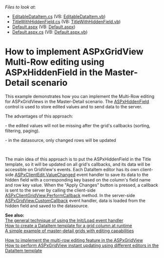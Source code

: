 <!-- default file list -->
*Files to look at*:

* [EditableDataItem.cs](./CS/WebSite/App_Code/EditableDataItem.cs) (VB: [EditableDataItem.vb](./VB/WebSite/App_Code/EditableDataItem.vb))
* [TitleWithHiddenField.cs](./CS/WebSite/App_Code/TitleWithHiddenField.cs) (VB: [TitleWithHiddenField.vb](./VB/WebSite/App_Code/TitleWithHiddenField.vb))
* [Default.aspx](./CS/WebSite/Default.aspx) (VB: [Default.aspx](./VB/WebSite/Default.aspx))
* [Default.aspx.cs](./CS/WebSite/Default.aspx.cs) (VB: [Default.aspx.vb](./VB/WebSite/Default.aspx.vb))
<!-- default file list end -->
# How to implement ASPxGridView Multi-Row editing using ASPxHiddenField in the Master-Detail scenario


<p>This example demonstrates how you can implement the Multi-Row editing for ASPxGridViews in the Master-Detail scenario. The <a href="http://documentation.devexpress.com/#AspNet/CustomDocument5767"><u>ASPxHiddenField</u></a> control is used to store edited values and to send data to the server.</p><p>The advantages of this approach:</p><p>  - the edited values will not be missing after the grid's callbacks (sorting, filtering, paging).</p><p>  - in the datasource, only changed rows will be updated</p><br />
<p>The main idea of this approach is to put the ASPxHiddenField in the Title template, so it will be updated on all grid's callbacks, and its data will be accessible on GridView's events. Each DataItem editor has its own client-side <a href="http://documentation.devexpress.com/#AspNet/DevExpressWebASPxEditorsScriptsASPxClientEdit_ValueChangedtopic"><u>ASPxClientEdit.ValueChanged</u></a> event handler to save its data to the hidden field with a corresponding key based on the column's field name and row key value. When the "Apply Changes" button is pressed, a callback is sent to the server by calling the client-side <a href="http://documentation.devexpress.com/#AspNet/DevExpressWebASPxGridViewScriptsASPxClientGridView_PerformCallbacktopic"><u>ASPxClientGridView.PerformCallback</u></a> method. In the server-side <a href="http://documentation.devexpress.com/#AspNet/DevExpressWebASPxGridViewASPxGridView_CustomCallbacktopic"><u>ASPxGridView.CustomCallback</u></a> event handler, data is loaded from the hidden field and saved to the datasource.</p><p><strong>See also:<br />
</strong><a href="https://www.devexpress.com/Support/Center/p/K18282">The general technique of using the Init/Load event handler</a><br />
<a href="https://www.devexpress.com/Support/Center/p/E293">How to create a DataItem template for a grid column at runtime</a><br />
<a href="https://www.devexpress.com/Support/Center/p/E248">A simple example of master-detail grids with editing capabilities</a></p><p><a href="https://www.devexpress.com/Support/Center/p/E324">How to implement the multi-row editing feature in the ASPxGridView</a><br />
<a href="https://www.devexpress.com/Support/Center/p/E2333">How to perform ASPxGridView instant updating using different editors in the DataItem template</a></p>

<br/>


